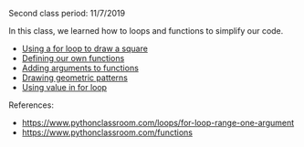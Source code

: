 Second class period: 11/7/2019

In this class, we learned how to loops and functions to simplify our code.

- [Using a for loop to draw a square](./01-for-loop-square.py)
- [Defining our own functions](./02-functions.py)
- [Adding arguments to functions](./03-arguments.py)
- [Drawing geometric patterns](./04-patterns.py)
- [Using value in for loop](./05-for-loop-value.py)


References:
- https://www.pythonclassroom.com/loops/for-loop-range-one-argument
- https://www.pythonclassroom.com/functions
